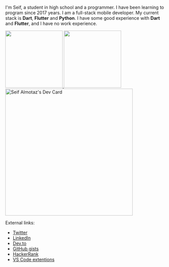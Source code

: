 <!--
**seifalmotaz/seifalmotaz** is a ✨ _special_ ✨ repository because its `README.md` (this file) appears on your GitHub profile.

Here are some ideas to get you started:

- 🔭 I’m currently working on ...
- 🌱 I’m currently learning ...
- 👯 I’m looking to collaborate on ...
- 🤔 I’m looking for help with ...
- 💬 Ask me about ...
- 📫 How to reach me: ...
- 😄 Pronouns: ...
- ⚡ Fun fact: ...
-->

I'm Seif, a student in high school and a programmer. I have been learning to program since 2017 years. I am a full-stack mobile developer. My current stack is __Dart__, __Flutter__ and __Python__. I have some good experience with __Dart__ and __Flutter__, and I have no work experience.

<!--- I am the creator of [__croky__](https://seifalmotaz.github.io/croky/), a server-side library to open the way for __Dart__ on the servers. --->

<div>
  <a href="https://github.com/seifalmotaz">
  <img height="180em" src="https://github-readme-stats.vercel.app/api?username=seifalmotaz&count_private=true&show_icons=true&theme=dark"/>
  <img height="180em" src="https://github-readme-stats.vercel.app/api/top-langs/?username=seifalmotaz&layout=compact&langs_count=7&theme=dark"/>
  </a>
</div>
  <a href="https://app.daily.dev/seifalmotaz"><img src="https://api.daily.dev/devcards/d48e43b68fb94658806cf0489190836b.png?r=xnq" width="400" alt="Seif Almotaz's Dev Card"/></a>


External links:

- [Twitter](https://twitter.com/AlmotazSeif)
- [LinkedIn](https://www.linkedin.com/in/seif-almotaz-936221225/)
- [Dev.to](https://dev.to/seifalmotaz)
- [GitHub gists](https://gist.github.com/seifalmotaz)
- [HackerRank](https://www.hackerrank.com/seifelmotaz)
- [VS Code extentions](https://marketplace.visualstudio.com/publishers/SeifAlmotaz)
